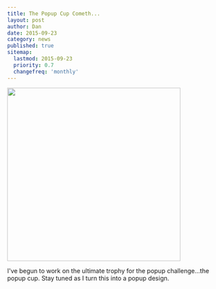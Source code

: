 ```yaml
---
title: The Popup Cup Cometh...
layout: post
author: Dan
date: 2015-09-23
category: news
published: true
sitemap:
  lastmod: 2015-09-23
  priority: 0.7
  changefreq: 'monthly'
---
```

<img src="{{site.baseurl}}/assets/images/popup-cup.jpg" width="400">

I've begun to work on the ultimate trophy for the popup challenge...the popup cup.  Stay tuned as I turn this into a popup design.
